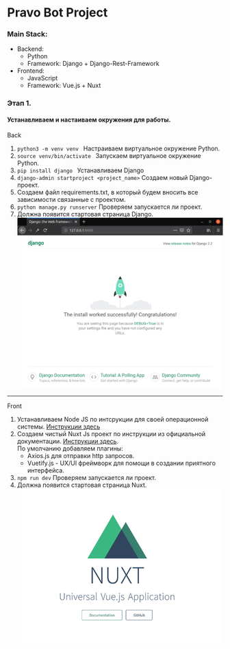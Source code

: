 # Pravo Bot Project


### Main Stack:
    
- Backend:
    - Python
    - Framework: Django + Django-Rest-Framework
- Frontend:
    - JavaScript
    - Framework: Vue.js + Nuxt


### Этап 1.
#### Устанавливаем и настаиваем окружения для работы.

Back
1. ```python3 -m venv venv ``` Настраиваем виртуальное окружение Python.
2. ```source venv/bin/activate ``` Запускаем виртуальное окружение Python.
3. ```pip install django ``` Устанавливаем Django
4. ``` django-admin startproject <project_name> ``` Создаем новый Django-проект.
5. Создаем файл requirements.txt, в который будем вносить все зависимости связанные с проектом.
6. ``` python manage.py runserver ``` Проверяем запускается ли проект.
7. Должна появится стартовая страница Django.
![Alt Text](./docs/images/django-start.png)
___

Front
1. Устанавливаем Node JS по интсрукции для своей операционной системы.
[Инструкции здесь](https://nodejs.org/ru/download/package-manager/)
2. Создаем чистый Nuxt Js проект по инструкции из официальной документации.
[Инструкции здесь](https://ru.nuxtjs.org/). <br>
По умолчанию добавляем плагины:
    - Axios.js для отправки http запросов.
    - Vuetify.js - UX/UI фреймворк для помощи в создании приятного интерфейса.
3. ``` npm run dev ``` Проверяем запускается ли проект.
7. Должна появится стартовая страница Nuxt.
![Alt Text](./docs/images/nuxt-start.gif)